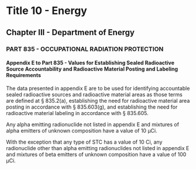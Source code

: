 
# Title 10 - Energy
## Chapter III - Department of Energy
### PART 835 - OCCUPATIONAL RADIATION PROTECTION
#### Appendix E to Part 835 - Values for Establishing Sealed Radioactive Source Accountability and Radioactive Material Posting and Labeling Requirements

The data presented in appendix E are to be used for identifying accountable sealed radioactive sources and radioactive material areas as those terms are defined at § 835.2(a), establishing the need for radioactive material area posting in accordance with § 835.603(g), and establishing the need for radioactive material labeling in accordance with § 835.605.

Any alpha emitting radionuclide not listed in appendix E and mixtures of alpha emitters of unknown composition have a value of 10 µCi.

With the exception that any type of STC has a value of 10 Ci, any radionuclide other than alpha emitting radionuclides not listed in appendix E and mixtures of beta emitters of unknown composition have a value of 100 µCi.
